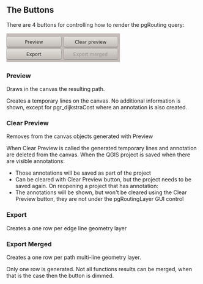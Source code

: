 ## The Buttons
There are 4 buttons for controlling how to render the pgRouting query:

![buttons](../img/buttons.png)


### Preview
Draws in the canvas the resulting path.

Creates a temporary lines on the canvas. No additional information is shown, except for pgr_dijkstraCost where an annotation is also created.


### Clear Preview
Removes from the canvas objects generated with Preview

When Clear Preview is called the generated temporary lines and annotation are deleted from the canvas. When the QGIS project is saved when there are visible annotations:

- Those annotations will be saved as part of the project
- Can be cleared with Clear Preview button, but the project needs to be saved again. On reopening a project that has annotation:
- The annotations will be shown, but won't be cleared using the Clear Preview button, they are not under the pgRoutingLayer GUI control


### Export
Creates a one row per edge line geometry layer


### Export Merged
Creates a one row per path multi-line geometry layer.

Only one row is generated. Not all functions results can be merged, when that is the case then the button is dimmed.
